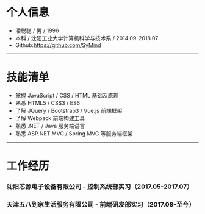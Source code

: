 # 个人信息
* 潘聪聪 / 男 / 1996
* 本科 / 沈阳工业大学计算机科学与技术系 / 2014.09-2018.07
* Github:<https://github.com/SyMind>

---

# 技能清单
* 掌握 JavaScript / CSS / HTML 基础及原理
* 熟悉 HTML5 / CSS3 / ES6
* 了解 JQuery / Bootstrap3 / Vue.js 前端框架
* 了解 Webpack 前端构建工具
* 熟悉 .NET / Java 服务端语言
* 熟悉 ASP.NET MVC / Spring MVC 等服务端框架

---

# 工作经历
### 沈阳芯源电子设备有限公司 - 控制系统部实习（2017.05-2017.07）

### 天津五八到家生活服务有限公司 - 前端研发部实习（2017.08-至今）
